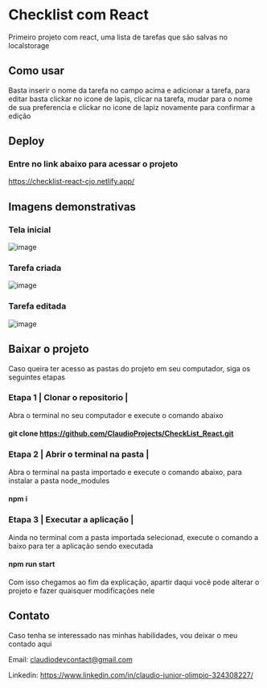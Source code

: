 # Checklist com React

Primeiro projeto com react, uma lista de tarefas que são salvas no localstorage 

## Como usar

Basta inserir o nome da tarefa no campo acima e adicionar a tarefa, para editar basta clickar no icone de lapis, clicar na tarefa, mudar para o nome de sua preferencia e clickar no icone de lapiz novamente para confirmar a edição

## Deploy

### Entre no link abaixo para acessar o projeto

https://checklist-react-cjo.netlify.app/

## Imagens demonstrativas

### Tela inicial

![image](https://user-images.githubusercontent.com/95532270/160839204-2b7807bc-a0b1-444a-b433-44799df6176d.png)

### Tarefa criada

![image](https://user-images.githubusercontent.com/95532270/160838945-8b7e8ac5-4539-4bd3-ad67-b0910d104880.png)

### Tarefa editada

![image](https://user-images.githubusercontent.com/95532270/160839102-ec2a4160-ccc2-40f0-9ed8-2821529ec443.png)

## Baixar o projeto

Caso queira ter acesso as pastas do projeto em seu computador, siga os seguintes etapas

### Etapa 1 | Clonar o repositorio |

Abra o terminal no seu computador e execute o comando abaixo

#### git clone https://github.com/ClaudioProjects/CheckList_React.git

### Etapa 2 | Abrir o terminal na pasta |

Abra o terminal na pasta importado e execute o comando abaixo, para instalar a pasta node_modules

#### npm i

### Etapa 3 | Executar a aplicação |

Ainda no terminal com a pasta importada selecionad, execute o comando a baixo para ter a aplicação sendo executada

#### npm run start

Com isso chegamos ao fim da explicação, apartir daqui você pode alterar o projeto e fazer quaisquer modificações nele

## Contato 

Caso tenha se interessado nas minhas habilidades, vou deixar o meu contado aqui

Email: claudiodevcontact@gmail.com

Linkedin: https://www.linkedin.com/in/claudio-junior-olimpio-324308227/
